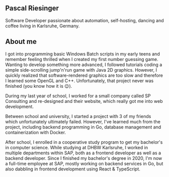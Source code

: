<section id="hero">

# Pascal Riesinger

Software Developer passionate about automation, self-hosting, dancing and coffee living in Karlsruhe, Germany.

## About me

I got into programming basic Windows Batch scripts in my early teens and remember feeling thrilled when I created my first number guessing game. Wanting to develop something more advanced, I followed tutorials coding a simple side-scrolling jump'n'run game with Java 2D graphics. However, I quickly realized that software-rendered graphics are too slow and therefore I learned some OpenGL and C++. Unfortunately, that project never was finished (you know how it is 😉).

During my last year of school, I worked for a small company called SP Consulting and re-designed and their website, which really got me into web development.

Between school and university, I started a project with 3 of my friends which unfortunately ultimately failed. However, I've learned much from the project, including backend programming in Go, database management and containerization with Docker.

After school, I enrolled in a cooperative study program to get my bachelor's in computer science. While studying at DHBW Karlsruhe, I worked in multiple departments within SAP, both as a frontend developer as well as a backend developer. Since I finished my bachelor's degree in 2020, I'm now a full-time employee at SAP, mostly working on backend services in Go, but also dabbling in frontend development using React & TypeScript.

